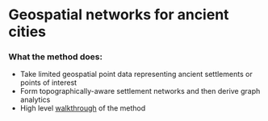 # Geospatial networks for ancient cities

### What the method does:
* Take limited geospatial point data representing ancient settlements or points of interest
* Form topographically-aware settlement networks and then derive graph analytics
* High level [walkthrough](https://docs.google.com/presentation/d/1VSjuJCoxzvESEjdDCCxa6Nm0wZNgn3JCjob6fSbhjno/) of the method
